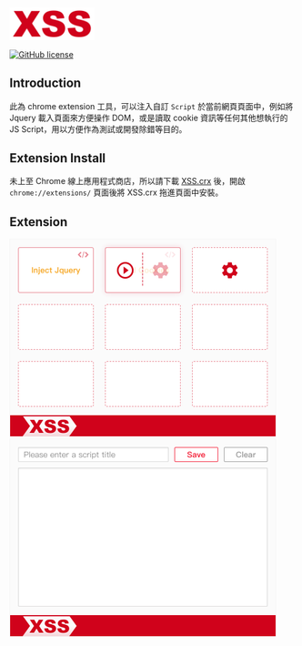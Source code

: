 <img width="150" src="docs/Icon.png">

[![GitHub license](https://img.shields.io/github/license/totofish/XSS.svg)](https://github.com/totofish/XSS/blob/master/LICENSE)

## Introduction

此為 chrome extension 工具，可以注入自訂 `Script` 於當前網頁頁面中，例如將 Jquery 載入頁面來方便操作 DOM，或是讀取 cookie 資訊等任何其他想執行的 JS Script，用以方便作為測試或開發除錯等目的。

## Extension Install

未上至 Chrome 線上應用程式商店，所以請下載 <a href="XSS.crx" target="_blank">XSS.crx</a> 後，開啟 `chrome://extensions/` 頁面後將 XSS.crx 拖進頁面中安裝。

## Extension

<img width="469" src="docs/GUI.png">
<img width="469" src="docs/Editor.png">
